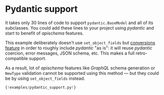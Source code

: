 # Pydantic support

It takes only 30 lines of code to support `pydantic.BaseModel` and all of its subclasses. You could add these lines to your project using *pydantic* and start to benefit of *apischema* features.

This example deliberately doesn't use `set_object_fields` but [conversions feature](../conversions.md) in order to roughly include *pydantic* "as is": it will reuse *pydantic* coercion, error messages, JSON schema, etc. This makes a full retro-compatible support.

As a result, lot of *apischema* features like *GraphQL* schema generation or `NewType` validation cannot be supported using this method — but they could be by using `set_object_fields` instead. 

```python
{!examples/pydantic_support.py!}
```
